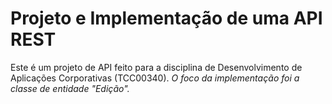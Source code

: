 # Projeto e Implementação de uma API REST

Este é um projeto de API feito para a disciplina de Desenvolvimento de Aplicações Corporativas (TCC00340). _O foco da implementação foi a classe de entidade "Edição"._
